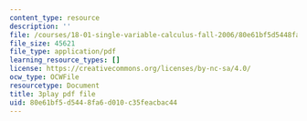 ```yaml
---
content_type: resource
description: ''
file: /courses/18-01-single-variable-calculus-fall-2006/80e61bf5d5448fa6d010c35feacbac44_--lPz7VFnKI.pdf
file_size: 45621
file_type: application/pdf
learning_resource_types: []
license: https://creativecommons.org/licenses/by-nc-sa/4.0/
ocw_type: OCWFile
resourcetype: Document
title: 3play pdf file
uid: 80e61bf5-d544-8fa6-d010-c35feacbac44
---
```

